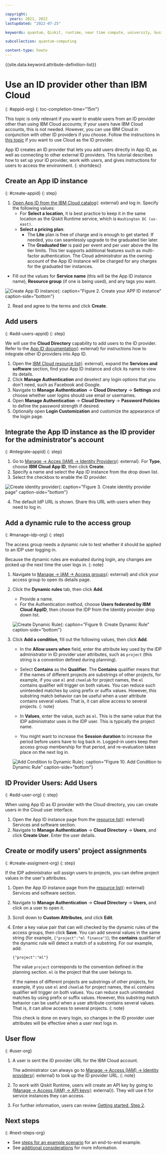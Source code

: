 ```yaml
---

copyright:
  years: 2021, 2022
lastupdated: "2022-07-25"

keywords: quantum, Qiskit, runtime, near time compute, university, business, organization, appid

subcollection: quantum-computing

content-type: howto
---
```


{{site.data.keyword.attribute-definition-list}}


# Use an ID provider other than IBM Cloud
{: #appid-org}
{: toc-completion-time="15m"}

This topic is only relevant if you want to enable users from an ID provider other than using IBM Cloud accounts; if your users have IBM Cloud accounts, this is not needed.  However, you can use IBM Cloud in conjunction with other ID providers if you choose. Follow the instructions in [this topic](/docs/quantum-computing?topic=quantum-computing-cloud-provider-org) if you want to use Cloud as the ID provider.

App ID creates an ID provider that lets you add users directly in App ID, as well as connecting to other external ID providers.  This tutorial describes how to set up your ID provider, work with users, and gives instructions for users to access the environment.
{: shortdesc}


## Create an App ID instance
{: #create-appid}
{: step}

1. [Open App ID from the IBM Cloud catalog](https://cloud.ibm.com/catalog/services/app-id){: external} and log in.  Specify the following values:
   * For **Select a location**, it is best practice to keep it in the same location as the Qiskit Runtime service, which is `Washington DC (us-east)`.
   * **Select a pricing plan**:
      * The **Lite** plan is free of charge and is enough to get started. If needed, you can seamlessly upgrade to the graduated tier later.
      * The **Graduated tier** is paid per event and per user above the lite tier limits. This tier supports additional features such as multi-factor authentication. The Cloud administrator as the owning account of the App ID instance will be charged for any charges for the graduated tier instances.
  * Fill out the values for **Service name** (this will be the App ID instance name), **Resource group** (if one is being used), and any tags you want.

   ![Create App ID instance](images/org-guide-create-appid.png "Create App ID instance"){: caption="Figure 2. Create your APP ID instance" caption-side="bottom"}

2. Read and agree to the terms and click **Create**.

## Add users
{: #add-users-appid}
{: step}

We will use the **Cloud Directory** capability to add users to the ID provider.
Refer to the [App ID documentation](https://cloud.ibm.com/docs/appid){: external} for instructions how to integrate other ID providers into App ID.

1. Open the [IBM Cloud resource list](https://cloud.ibm.com/resources){: external}, expand the **Services and software** section, find your App ID instance and click its name to view its details.
2. Click **Manage Authentication** and deselect any login options that you don't need, such as Facebook and Google.
3. Navigate to **Manage Authentication** → **Cloud Directory** → **Settings** and choose whether user logins should use email or usernames.
4. Open **Manage Authentication** → **Cloud Directory** → **Password Policies** to define the password strength if desired.
5. Optionally open **Login Customization** and customize the appearance of the login page.

## Integrate the App ID instance as the ID provider for the administrator's account
{: #integrate-appid}
{: step}

1. Go to [Manage → Acces (IAM) → Identity Providers](https://cloud.ibm.com/iam/identity-providers){: external}. For **Type**, choose **IBM Cloud App ID**, then click **Create**.
2. Specify a name and select the App ID instance from the drop down list.
3. Select the checkbox to enable the ID provider.

![Create identity provider](images/org-guide-idp-reference.png "Create identity provider"){: caption="Figure 3. Create identity provider page" caption-side="bottom"}

4. The default IdP URL is shown.  Share this URL with users when they need to log in.

## Add a dynamic rule to the access group
{: #manage-idp-org}
{: step}

The access group needs a dynamic rule to test whether it should be applied to an IDP user logging in.

Because the dynamic rules are evaluated during login, any changes are picked up the next time the user logs in.
{: note}

1. Navigate to [Manage → IAM → Access groups](https://cloud.ibm.com/iam/groups){: external} and click your access group to open its details page.
2. Click the **Dynamic rules** tab, then click **Add**.
   * Provide a name.
   * For the Authentication method, choose **Users federated by IBM Cloud AppID**, then choose the IDP from the Identity provider drop down list.

   ![Create Dynamic Rule](images/org-guide-create-dynamic-rule1.png "Create Dynamic Rule"){: caption="Figure 9. Create Dynamic Rule" caption-side="bottom"}
4. Click **Add a condition**, fill out the following values, then click **Add**.
   * In the **Allow users when** field, enter the attribute key used by the IDP administrator in ID provider user attributes, such as `project` (this string is a convention defined during planning).
   * Select **Contains** as the **Qualifier**.
      The **Contains** qualifier means that if the names of different projects are substrings of other projects, for example, if you use `ml` and `chemlab` for project names, the `ml` contains qualifier  will trigger on both values. You can reduce such unintended matches by using prefix or suffix values.  However, this substring match behavior can be useful when a user attribute contains several values.  That is, it can allow access to several projects.
      {: note}

   * In **Values**, enter the value, such as `ml`. This is the same value that the IDP administrator uses in the IDP user.  This is typically the project name.
   * You might want to increase the **Session duration** to increase the period before users have to log back in. Logged-in users keep their access group membership for that period, and re-evaluation takes place on the next log in.

   ![Add Condition to Dynamic Rule](images/org-guide-create-dynamic-rule2.png "Add Condition to Dynamic Rule"){: caption="Figure 10. Add Condition to Dynamic Rule" caption-side="bottom"}


## ID Provider Users: Add Users
{: #add-user-org}
{: step}

When using App ID as ID provider with the Cloud directory, you can create users in the Cloud user interface.

1. Open the App ID instance page from the [resource list](https://cloud.ibm.com/resources){: external} Services and software section.
2. Navigate to **Manage Authentication** → **Cloud Directory** → **Users**, and click **Create User**. Enter the user details.

## Create or modify users' project assignments
{: #create-assigment-org}
{: step}

If the IDP administrator will assign users to projects, you can define project values in the user's attributes.

1. Open the App ID instance page from the [resource list](https://cloud.ibm.com/resources){: external} Services and software section.
2. Navigate to **Manage Authentication** → **Cloud Directory** → **Users**, and click on a user to open it.
3. Scroll down to **Custom Attributes**, and click **Edit**.
4. Enter a key value pair that can will checked by the dynamic rules of the access groups, then click **Save**. You can add several values in the same string (for example, `{"project":"ml finance"}`); the **contains** qualifier of the dynamic rule will detect a match of a substring.  For our example, add:
   ```
   {"project":"ml"}
   ```
   The value `project` corresponds to the convention defined in the planning section.  `ml` is the project that the user belongs to.

   If the names of different projects are substrings of other projects, for example, if you use `ml` and `chemlab` for project names, the `ml` contains qualifier  will trigger on both values. You can reduce such unintended matches by using prefix or suffix values.  However, this substring match behavior can be useful when a user attribute contains several values.  That is, it can allow access to several projects.
   {: note}

   This check is done on every login, so changes in the ID provider user attributes will be effective when a user next logs in.

## User flow
{: #user-org}

1. A user is sent the ID provider URL for the IBM Cloud account.

   The administrator can always go to [Manage → Access (IAM) → Identity providers](https://cloud.ibm.com/iam/identity-providers){: external} to look up the ID provider URL.
   {: note}
2. To work with Qiskit Runtime, users will create an API key by going to ([Manage → Access (IAM) → API keys](https://cloud.ibm.com/iam/apikeys){: external}).  They will use it for service instances they can access.
3. For further information, users can review [Getting started, Step 2](/docs/quantum-computing?topic=quantum-computing-quickstart#install-packages).

## Next steps
{: #next-steps-org}

- See [steps for an example scenario](/docs/quantum-computing?topic=quantum-computing-quickstart-org#steps-org) for an end-to-end example.
- See [additional considerations](/docs/quantum-computing?topic=quantum-computing-quickstart-org#steps-org#considerations-org) for more information.

